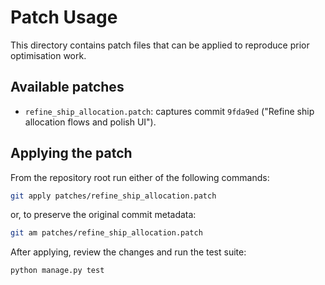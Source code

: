 # Patch Usage

This directory contains patch files that can be applied to reproduce prior optimisation work.

## Available patches

- `refine_ship_allocation.patch`: captures commit `9fda9ed` ("Refine ship allocation flows and polish UI").

## Applying the patch

From the repository root run either of the following commands:

```bash
git apply patches/refine_ship_allocation.patch
```

or, to preserve the original commit metadata:

```bash
git am patches/refine_ship_allocation.patch
```

After applying, review the changes and run the test suite:

```bash
python manage.py test
```
